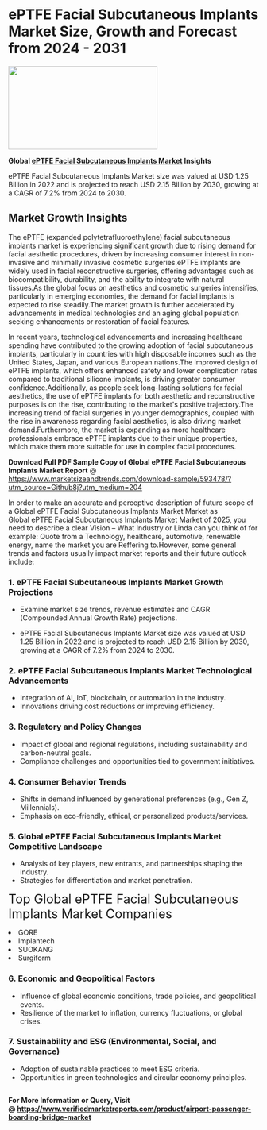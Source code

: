 <H1>ePTFE Facial Subcutaneous Implants Market Size, Growth and Forecast from 2024 - 2031</H1><img class="aligncenter size-medium wp-image-584254" src="https://thirdeyenews.in/wp-content/uploads/2024/09/Global-Market-Research-300x168.jpeg" alt="" width="300" height="168" /><p><strong>Global&nbsp;<a href="https://www.marketsizeandtrends.com/download-sample/593478/?utm_source=Github8j?utm_medium=204">ePTFE Facial Subcutaneous Implants Market</a> Insights</strong></p><p>ePTFE Facial Subcutaneous Implants Market size was valued at USD 1.25 Billion in 2022 and is projected to reach USD 2.15 Billion by 2030, growing at a CAGR of 7.2% from 2024 to 2030.</p><p><h2>Market Growth Insights</h2> <p>The ePTFE (expanded polytetrafluoroethylene) facial subcutaneous implants market is experiencing significant growth due to rising demand for facial aesthetic procedures, driven by increasing consumer interest in non-invasive and minimally invasive cosmetic surgeries.ePTFE implants are widely used in facial reconstructive surgeries, offering advantages such as biocompatibility, durability, and the ability to integrate with natural tissues.As the global focus on aesthetics and cosmetic surgeries intensifies, particularly in emerging economies, the demand for facial implants is expected to rise steadily.The market growth is further accelerated by advancements in medical technologies and an aging global population seeking enhancements or restoration of facial features.</p> <p>In recent years, technological advancements and increasing healthcare spending have contributed to the growing adoption of facial subcutaneous implants, particularly in countries with high disposable incomes such as the United States, Japan, and various European nations.The improved design of ePTFE implants, which offers enhanced safety and lower complication rates compared to traditional silicone implants, is driving greater consumer confidence.Additionally, as people seek long-lasting solutions for facial aesthetics, the use of ePTFE implants for both aesthetic and reconstructive purposes is on the rise, contributing to the market's positive trajectory.The increasing trend of facial surgeries in younger demographics, coupled with the rise in awareness regarding facial aesthetics, is also driving market demand.Furthermore, the market is expanding as more healthcare professionals embrace ePTFE implants due to their unique properties, which make them more suitable for use in complex facial procedures.</p> <p><span class=""><strong>Download Full PDF Sample Copy of Global ePTFE Facial Subcutaneous Implants Market Report</strong> @ <a href="https://www.marketsizeandtrends.com/download-sample/593478/?utm_source=Github8j?utm_medium=204" target="_blank">https://www.marketsizeandtrends.com/download-sample/593478/?utm_source=Github8j?utm_medium=204</a></span></p><p>In order to make an accurate and perceptive description of future scope of a Global&nbsp;ePTFE Facial Subcutaneous Implants Market Market as Global&nbsp;ePTFE Facial Subcutaneous Implants Market Market of 2025, you need to describe a clear Vision &ndash; What Industry or Linda can you think of for example: Quote from a Technology, healthcare, automotive, renewable energy, name the market you are Reffering to.However, some general trends and factors usually impact market reports and their future outlook include:</p><h3>1.&nbsp;<strong>ePTFE Facial Subcutaneous Implants Market Growth Projections</strong></h3><ul><li>Examine market size trends, revenue estimates and CAGR (Compounded Annual Growth Rate) projections.</li><li><p>ePTFE Facial Subcutaneous Implants Market size was valued at USD 1.25 Billion in 2022 and is projected to reach USD 2.15 Billion by 2030, growing at a CAGR of 7.2% from 2024 to 2030.</p></li></ul><h3>2.&nbsp;<strong>ePTFE Facial Subcutaneous Implants Market Technological Advancements</strong></h3><ul><li>Integration of AI, IoT, blockchain, or automation in the industry.</li><li>Innovations driving cost reductions or improving efficiency.</li></ul><h3>3.&nbsp;<strong>Regulatory and Policy Changes</strong></h3><ul><li>Impact of global and regional regulations, including sustainability and carbon-neutral goals.</li><li>Compliance challenges and opportunities tied to government initiatives.</li></ul><h3>4.&nbsp;<strong>Consumer Behavior Trends</strong></h3><ul><li>Shifts in demand influenced by generational preferences (e.g., Gen Z, Millennials).</li><li>Emphasis on eco-friendly, ethical, or personalized products/services.</li></ul><h3>5.&nbsp;<strong>Global ePTFE Facial Subcutaneous Implants Market Competitive Landscape</strong></h3><ul><li>Analysis of key players, new entrants, and partnerships shaping the industry.</li><li>Strategies for differentiation and market penetration.</li></ul><p data-pm-slice="1 1 []"><span style="color: inherit; font-family: inherit; font-size: 25px;">Top Global ePTFE Facial Subcutaneous Implants Market Companies</span></p><div class="" data-test-id=""><p><li>GORE</li><li> Implantech</li><li> SUOKANG</li><li> Surgiform</li></p></div><h3>6.&nbsp;<strong>Economic and Geopolitical Factors</strong></h3><ul><li>Influence of global economic conditions, trade policies, and geopolitical events.</li><li>Resilience of the market to inflation, currency fluctuations, or global crises.</li></ul><h3>7.&nbsp;<strong>Sustainability and ESG (Environmental, Social, and Governance)</strong></h3><ul><li>Adoption of sustainable practices to meet ESG criteria.</li><li>Opportunities in green technologies and circular economy principles.</li></ul><h2><strong style="font-size: 14px;">For More Information or Query, Visit @&nbsp;</strong><a style="background-color: #ffffff; font-size: 14px;" href="https://www.marketsizeandtrends.com/report/eptfe-facial-subcutaneous-implants-market/" target="_blank">https://www.verifiedmarketreports.com/product/airport-passenger-boarding-bridge-market</a></h2>